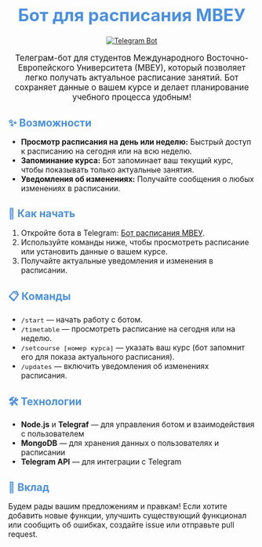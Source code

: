 <h1 align="center" style="font-size: 2.5em; color: #4A90E2;">Бот для расписания МВЕУ</h1>

<p align="center">
  <a href="https://t.me/timetable_mvek_bot">
    <img src="https://img.shields.io/badge/Telegram-Bot-blue" alt="Telegram Bot">
  </a>
</p>

<p align="center" style="font-size: 1.2em;">
  Телеграм-бот для студентов Международного Восточно-Европейского Университета (МВЕУ), который позволяет легко получать актуальное расписание занятий. 
  Бот сохраняет данные о вашем курсе и делает планирование учебного процесса удобным!
</p>

<h2 style="color: #4A90E2;">✨ Возможности</h2>

<ul style="font-size: 1.1em;">
  <li><strong>Просмотр расписания на день или неделю:</strong> Быстрый доступ к расписанию на сегодня или на всю неделю.</li>
  <li><strong>Запоминание курса:</strong> Бот запоминает ваш текущий курс, чтобы показывать только актуальные занятия.</li>
  <li><strong>Уведомления об изменениях:</strong> Получайте сообщения о любых изменениях в расписании.</li>
</ul>

<h2 style="color: #4A90E2;">🚀 Как начать</h2>

<ol style="font-size: 1.1em;">
  <li>Откройте бота в Telegram: <a href="https://t.me/timetable_mvek_bot">Бот расписания МВЕУ</a>.</li>
  <li>Используйте команды ниже, чтобы просмотреть расписание или установить данные о вашем курсе.</li>
  <li>Получайте актуальные уведомления и изменения в расписании.</li>
</ol>

<h2 style="color: #4A90E2;">📋 Команды</h2>

<ul style="font-size: 1.1em;">
  <li><code>/start</code> — начать работу с ботом.</li>
  <li><code>/timetable</code> — просмотреть расписание на сегодня или на неделю.</li>
  <li><code>/setcourse [номер курса]</code> — указать ваш курс (бот запомнит его для показа актуального расписания).</li>
  <li><code>/updates</code> — включить уведомления об изменениях расписания.</li>
</ul>

<h2 style="color: #4A90E2;">🛠 Технологии</h2>

<ul style="font-size: 1.1em;">
  <li><strong>Node.js</strong> и <strong>Telegraf</strong> — для управления ботом и взаимодействия с пользователем</li>
  <li><strong>MongoDB</strong> — для хранения данных о пользователях и расписании</li>
  <li><strong>Telegram API</strong> — для интеграции с Telegram</li>
</ul>

<h2 style="color: #4A90E2;">🤝 Вклад</h2>

<p style="font-size: 1.1em;">
  Будем рады вашим предложениям и правкам! Если хотите добавить новые функции, улучшить существующий функционал или сообщить об ошибках, создайте issue или отправьте pull request.
</p>
